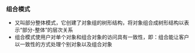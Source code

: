 ### 组合模式
- 又叫部分整体模式，它创建了对象组的树形结构，将对象组合成树形结构以表示“部分-整体”的层次关系
- 组合模式使用户对单个对象和组合对象的访问具有一致性，即：组合能让客户以一致性的方式处理个别对象以及组合对象